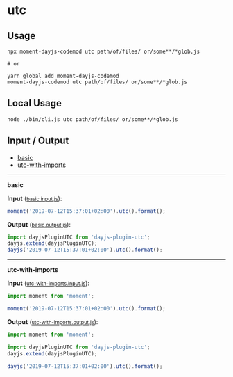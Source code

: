 # utc


## Usage

```
npx moment-dayjs-codemod utc path/of/files/ or/some**/*glob.js

# or

yarn global add moment-dayjs-codemod
moment-dayjs-codemod utc path/of/files/ or/some**/*glob.js
```

## Local Usage
```
node ./bin/cli.js utc path/of/files/ or/some**/*glob.js
```

## Input / Output

<!--FIXTURES_TOC_START-->
* [basic](#basic)
* [utc-with-imports](#utc-with-imports)
<!--FIXTURES_TOC_END-->

<!--FIXTURES_CONTENT_START-->
---
<a id="basic">**basic**</a>

**Input** (<small>[basic.input.js](transforms/utc/__testfixtures__/basic.input.js)</small>):
```js
moment('2019-07-12T15:37:01+02:00').utc().format();

```

**Output** (<small>[basic.output.js](transforms/utc/__testfixtures__/basic.output.js)</small>):
```js
import dayjsPluginUTC from 'dayjs-plugin-utc';
dayjs.extend(dayjsPluginUTC);
dayjs('2019-07-12T15:37:01+02:00').utc().format();

```
---
<a id="utc-with-imports">**utc-with-imports**</a>

**Input** (<small>[utc-with-imports.input.js](transforms/utc/__testfixtures__/utc-with-imports.input.js)</small>):
```js
import moment from 'moment';

moment('2019-07-12T15:37:01+02:00').utc().format();

```

**Output** (<small>[utc-with-imports.output.js](transforms/utc/__testfixtures__/utc-with-imports.output.js)</small>):
```js
import moment from 'moment';

import dayjsPluginUTC from 'dayjs-plugin-utc';
dayjs.extend(dayjsPluginUTC);

dayjs('2019-07-12T15:37:01+02:00').utc().format();

```
<!--FIXTURES_CONTENT_END-->